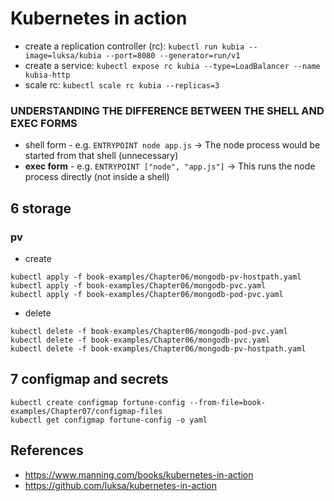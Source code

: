 # Kubernetes in action

- create a replication controller (rc): `kubectl run kubia --image=luksa/kubia --port=8080 --generator=run/v1`
- create a service: `kubectl expose rc kubia --type=LoadBalancer --name kubia-http`
- scale rc: `kubectl scale rc kubia --replicas=3`

### UNDERSTANDING THE DIFFERENCE BETWEEN THE SHELL AND EXEC FORMS
- shell form - e.g. `ENTRYPOINT node app.js` -> The node process would be started from that shell (unnecessary)
- **exec form** - e.g. `ENTRYPOINT ["node", "app.js"]` -> This runs the node process directly (not inside a shell)

## 6 storage

### pv
- create
```shell
kubectl apply -f book-examples/Chapter06/mongodb-pv-hostpath.yaml
kubectl apply -f book-examples/Chapter06/mongodb-pvc.yaml
kubectl apply -f book-examples/Chapter06/mongodb-pod-pvc.yaml
```

- delete
```shell
kubectl delete -f book-examples/Chapter06/mongodb-pod-pvc.yaml
kubectl delete -f book-examples/Chapter06/mongodb-pvc.yaml
kubectl delete -f book-examples/Chapter06/mongodb-pv-hostpath.yaml
```

## 7 configmap and secrets

```shell
kubectl create configmap fortune-config --from-file=book-examples/Chapter07/configmap-files
kubectl get configmap fortune-config -o yaml
```


## References
- https://www.manning.com/books/kubernetes-in-action
- https://github.com/luksa/kubernetes-in-action
